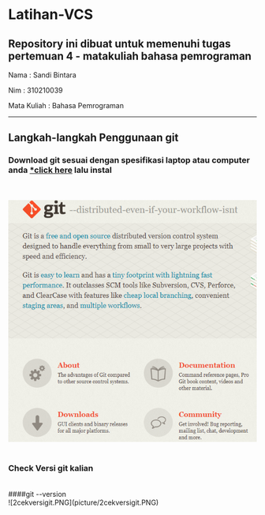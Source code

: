# Latihan-VCS
Repository ini dibuat untuk memenuhi tugas pertemuan 4 - matakuliah bahasa pemrograman
--------------------------------------------------------------------------------------

Nama		: Sandi Bintara

Nim		: 310210039

Mata Kuliah	: Bahasa Pemrograman

--------------------------------------------------------------------------------------

## Langkah-langkah Penggunaan git
### Download git sesuai dengan spesifikasi laptop atau computer anda [*click here](https://git-scm.com/) lalu instal
<br><br>
![1rename.PNG](picture/1rename.PNG)
<br><br>
### Check Versi git kalian
<br>
####git --version
<br>
![2cekversigit.PNG](picture/2cekversigit.PNG)
<br><br>



